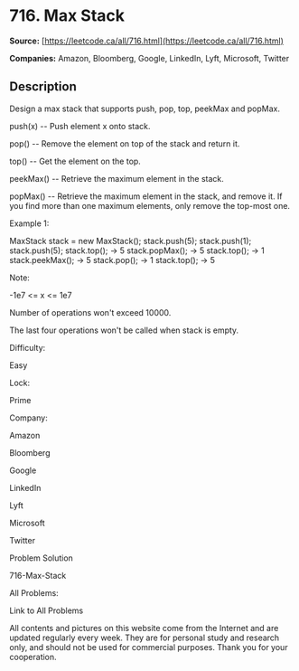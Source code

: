 # 716. Max Stack

**Source:** [https://leetcode.ca/all/716.html](https://leetcode.ca/all/716.html)

**Companies:** Amazon, Bloomberg, Google, LinkedIn, Lyft, Microsoft, Twitter

## Description

Design a max stack that supports push, pop, top, peekMax and popMax.

push(x) -- Push element x onto stack.

pop() -- Remove the element on top of the stack and return it.

top() -- Get the element on the top.

peekMax() -- Retrieve the maximum element in the stack.

popMax() -- Retrieve the maximum element in the stack, and remove it. If you find more
            than one maximum elements, only remove the top-most one.

Example 1:

MaxStack stack = new MaxStack();
stack.push(5);
stack.push(1);
stack.push(5);
stack.top(); -> 5
stack.popMax(); -> 5
stack.top(); -> 1
stack.peekMax(); -> 5
stack.pop(); -> 1
stack.top(); -> 5

Note:

-1e7 <= x <= 1e7

Number of operations won't exceed 10000.

The last four operations won't be called when stack is empty.

Difficulty:

Easy

Lock:

Prime

Company:

Amazon

Bloomberg

Google

LinkedIn

Lyft

Microsoft

Twitter

Problem Solution

716-Max-Stack

All Problems:

Link to All Problems

All contents and pictures on this website come from the Internet and are updated regularly every week. They are for personal study and research only, and should not be used for commercial purposes. Thank you for your cooperation.

